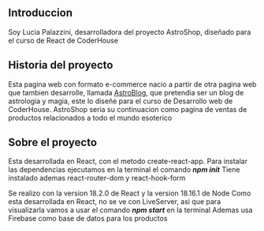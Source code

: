 ## Introduccion
Soy Lucia Palazzini, desarrolladora del proyecto AstroShop, diseñado para el curso de React de CoderHouse

## Historia del proyecto
Esta pagina web con formato e-commerce nacio a partir de otra pagina web que tambien desarrolle, llamada [AstroBlog](https://github.com/lulipalazzini/PF-PALAZZINI), que pretendia ser un blog de astrologia y magia, este lo diseñe para el curso de Desarrollo web de CoderHouse.
AstroShop seria su continuacion como pagina de ventas de productos relacionados a todo el mundo esoterico

## Sobre el proyecto
Esta desarrollada en React, con el metodo create-react-app.
Para instalar las dependencias ejecutamos en la terminal el comando ***npm init***
Tiene instalado ademas react-router-dom y react-hook-form

Se realizo con la version 18.2.0 de React y la version 18.16.1 de Node
Como esta desarrollada en React, no se ve con LiveServer, asi que para visualizarla vamos a usar el comando ***npm start*** en la terminal
Ademas usa Firebase como base de datos para los productos
